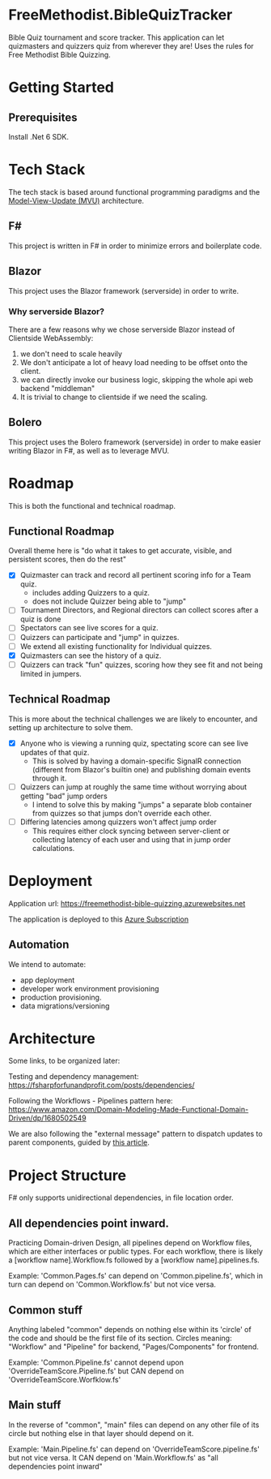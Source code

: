 # FreeMethodist.BibleQuizTracker
Bible Quiz tournament and score tracker. This application can let quizmasters and quizzers quiz from wherever they are!
Uses the rules for Free Methodist Bible Quizzing.

# Getting Started

## Prerequisites
Install .Net 6 SDK.

# Tech Stack
The tech stack is based around functional programming paradigms and the [Model-View-Update (MVU)](https://guide.elm-lang.org/architecture/) architecture.

## F# 
This project is written in F# in order to minimize errors and boilerplate code.

## Blazor 
This project uses the Blazor framework (serverside) in order to write.

### Why serverside Blazor?
There are a few reasons why we chose serverside Blazor instead of Clientside WebAssembly:
1. we don't need to scale heavily
2. We don't anticipate a lot of heavy load needing to be offset onto the client.
3. we can directly invoke our business logic, skipping the whole api web backend "middleman"
4. It is trivial to change to clientside if we need the scaling.

## Bolero
This project uses the Bolero framework (serverside) in order to make easier writing Blazor in F#, as well as to leverage MVU.

# Roadmap
This is both the functional and technical roadmap.

## Functional Roadmap
Overall theme here is "do what it takes to get accurate, visible, and persistent scores, then do the rest"
- [x] Quizmaster can track and record all pertinent scoring info for a Team quiz. 
  - includes adding Quizzers to a quiz.
  - does not include Quizzer being able to "jump"
- [ ] Tournament Directors, and Regional directors can collect scores after a quiz is done
- [ ] Spectators can see live scores for a quiz.
- [ ] Quizzers can participate and "jump" in quizzes.
- [ ] We extend all existing functionality for Individual quizzes.
- [x] Quizmasters can see the history of a quiz.
- [ ] Quizzers can track "fun" quizzes, scoring how they see fit and not being limited in jumpers.

## Technical Roadmap
This is more about the technical challenges we are likely to encounter, and setting up architecture to solve them.
- [X] Anyone who is viewing a running quiz, spectating score can see live updates of that quiz.
  - This is solved by having a domain-specific SignalR connection (different from Blazor's builtin one) and publishing domain events through it.
- [ ] Quizzers can jump at roughly the same time without worrying about getting "bad" jump orders
  - I intend to solve this by making "jumps" a separate blob container from quizzes so that jumps don't override each other.
- [ ] Differing latencies among quizzers won't affect jump order
  - This requires either clock syncing between server-client or collecting latency of each user and using that in jump order calculations.
# Deployment
Application url: https://freemethodist-bible-quizzing.azurewebsites.net

The application is deployed to this [Azure Subscription](https://portal.azure.com/#@gilligan128gmail.onmicrosoft.com/resource/subscriptions/57d74b02-3296-4a96-b65f-ae75cc2d7382/overview)

## Automation
We intend to automate:
- app deployment
- developer work environment provisioning
- production provisioning.
- data migrations/versioning

# Architecture
Some links, to  be organized later:

Testing and dependency management: https://fsharpforfunandprofit.com/posts/dependencies/

Following the Workflows - Pipelines pattern here: https://www.amazon.com/Domain-Modeling-Made-Functional-Domain-Driven/dp/1680502549

We are also following the "external message" pattern to dispatch updates to parent components, guided by [this article](https://medium.com/@MangelMaxime/my-tips-for-working-with-elmish-ab8d193d52fd).

# Project Structure
F# only supports unidirectional dependencies, in file location order. 

## All dependencies point inward.
Practicing Domain-driven Design, all pipelines depend on Workflow files, which are either interfaces or public types.
For each workflow, there is likely a [workflow name].Workflow.fs followed by a [workflow name].pipelines.fs.

Example: 'Common.Pages.fs' can depend on 'Common.pipeline.fs', which in turn can depend on 'Common.Workflow.fs' but not vice versa.

## Common stuff 
Anything labeled "common" depends on nothing else within its 'circle' of the code and should be the first file of its section.
Circles meaning: "Workflow" and "Pipeline" for backend, "Pages/Components" for frontend. 

Example: 'Common.Pipeline.fs' cannot depend upon 'OverrideTeamScore.Pipeline.fs' but CAN depend on 'OverrideTeamScore.Worfklow.fs'

## Main stuff
In the reverse of "common", "main" files can depend on any other file of its circle but nothing else in that layer should depend on it.

Example: 'Main.Pipeline.fs' can depend on 'OverrideTeamScore.pipeline.fs' but not vice versa. It CAN depend on 'Main.Workflow.fs' as "all dependencies point inward"

